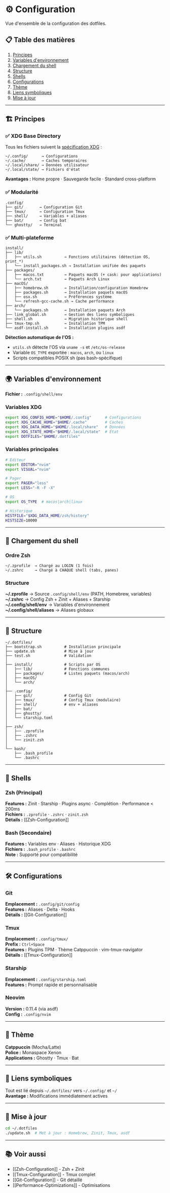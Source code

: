 # ⚙️ Configuration

Vue d'ensemble de la configuration des dotfiles.

## 📋 Table des matières

1. [Principes](#principes)
2. [Variables d'environnement](#variables-denvironnement)
3. [Chargement du shell](#chargement-du-shell)
4. [Structure](#structure)
5. [Shells](#shells)
6. [Configurations](#configurations)
7. [Thème](#thème)
8. [Liens symboliques](#liens-symboliques)
9. [Mise à jour](#mise-à-jour)

---

## 🏗️ Principes

### ✅ XDG Base Directory

Tous les fichiers suivent la [spécification XDG](https://specifications.freedesktop.org/basedir-spec/) :

```
~/.config/      → Configurations
~/.cache/       → Caches temporaires
~/.local/share/ → Données utilisateur
~/.local/state/ → Fichiers d'état
```

**Avantages :** Home propre · Sauvegarde facile · Standard cross-platform

### ✅ Modularité

```
.config/
├── git/       → Configuration Git
├── tmux/      → Configuration Tmux
├── shell/     → Variables + aliases
├── bat/       → Config bat
└── ghostty/   → Terminal
```

### ✅ Multi-plateforme

```
install/
├── lib/
│   ├── utils.sh          → Fonctions utilitaires (détection OS, print_*)
│   └── install_packages.sh → Installation unifiée des paquets
├── packages/
│   ├── macos.txt         → Paquets macOS (+ cask: pour applications)
│   └── arch.txt          → Paquets Arch Linux
├── macOS/
│   ├── homebrew.sh       → Installation/configuration Homebrew
│   ├── packages.sh       → Installation paquets macOS
│   ├── osx.sh            → Préférences système
│   └── refresh-gcc-cache.sh → Cache performance
├── arch/
│   └── packages.sh       → Installation paquets Arch
├── link_global.sh        → Gestion des liens symboliques
├── shell.sh              → Migration historique shell
├── tmux-tmp.sh           → Installation TPM
└── asdf-install.sh       → Installation plugins asdf
```

**Détection automatique de l'OS :**
- `utils.sh` détecte l'OS via `uname -s` et `/etc/os-release`
- Variable `OS_TYPE` exportée : `macos`, `arch`, ou `linux`
- Scripts compatibles POSIX sh (pas bash-spécifique)

---

## 🌍 Variables d'environnement

**Fichier :** `.config/shell/env`

### Variables XDG

```bash
export XDG_CONFIG_HOME="$HOME/.config"      # Configurations
export XDG_CACHE_HOME="$HOME/.cache"        # Caches
export XDG_DATA_HOME="$HOME/.local/share"   # Données
export XDG_STATE_HOME="$HOME/.local/state"  # État
export DOTFILES="$HOME/.dotfiles"
```

### Variables principales

```bash
# Éditeur
export EDITOR="nvim"
export VISUAL="nvim"

# Pager
export PAGER="less"
export LESS="-R -F -X"

# OS
export OS_TYPE  # macos|arch|linux

# Historique
HISTFILE="$XDG_DATA_HOME/zsh/history"
HISTSIZE=10000
```

---

## 🔄 Chargement du shell

### Ordre Zsh

```
~/.zprofile  → Chargé au LOGIN (1 fois)
~/.zshrc     → Chargé à CHAQUE shell (tabs, panes)
```

### Structure

**~/.zprofile** → Source `.config/shell/env` (PATH, Homebrew, variables)  
**~/.zshrc** → Config Zsh + Zinit + Aliases + Starship  
**~/.config/shell/env** → Variables d'environnement  
**~/.config/shell/aliases** → Aliases globaux

---

## 📁 Structure

```
~/.dotfiles/
├── bootstrap.sh          # Installation principale
├── update.sh             # Mise à jour
├── test.sh               # Validation
│
├── install/              # Scripts par OS
│   ├── lib/              # Fonctions communes
│   ├── packages/         # Listes paquets (macos/arch)
│   ├── macOS/
│   └── arch/
│
├── .config/
│   ├── git/              # Config Git
│   ├── tmux/             # Config Tmux (modulaire)
│   ├── shell/            # env + aliases
│   ├── bat/
│   ├── ghostty/
│   └── starship.toml
│
├── zsh/
│   ├── .zprofile
│   ├── .zshrc
│   └── zinit.zsh
│
└── bash/
    ├── .bash_profile
    └── .bashrc
```

---

## 🐚 Shells

### Zsh (Principal)

**Features :** Zinit · Starship · Plugins async · Complétion · Performance < 200ms  
**Fichiers :** `.zprofile` · `.zshrc` · `zinit.zsh`  
**Détails :** [[Zsh-Configuration]]

### Bash (Secondaire)

**Features :** Variables env · Aliases · Historique XDG  
**Fichiers :** `.bash_profile` · `.bashrc`  
**Note :** Supporté pour compatibilité

---

## 🛠️ Configurations

### Git
**Emplacement :** `.config/git/config`  
**Features :** Aliases · Delta · Hooks  
**Détails :** [[Git-Configuration]]

### Tmux
**Emplacement :** `.config/tmux/`  
**Prefix :** `Ctrl+Space`  
**Features :** Plugins TPM · Thème Catppuccin · vim-tmux-navigator  
**Détails :** [[Tmux-Configuration]]

### Starship
**Emplacement :** `.config/starship.toml`  
**Features :** Prompt rapide et personnalisable

### Neovim
**Version :** 0.11.4 (via asdf)  
**Config :** `.config/nvim`

---

## 🎨 Thème

**Catppuccin** (Mocha/Latte)  
**Police :** Monaspace Xenon  
**Applications :** Ghostty · Tmux · Bat

---

## 🔗 Liens symboliques

Tout est lié depuis `~/.dotfiles/` vers `~/.config/` et `~/`  
**Avantage :** Modifications immédiatement actives

---

## 🔄 Mise à jour

```bash
cd ~/.dotfiles
./update.sh  # Met à jour : Homebrew, Zinit, Tmux, asdf
```

---

## 📚 Voir aussi

- [[Zsh-Configuration]] - Zsh + Zinit
- [[Tmux-Configuration]] - Tmux complet
- [[Git-Configuration]] - Git détaillé
- [[Performance-Optimizations]] - Optimisations

